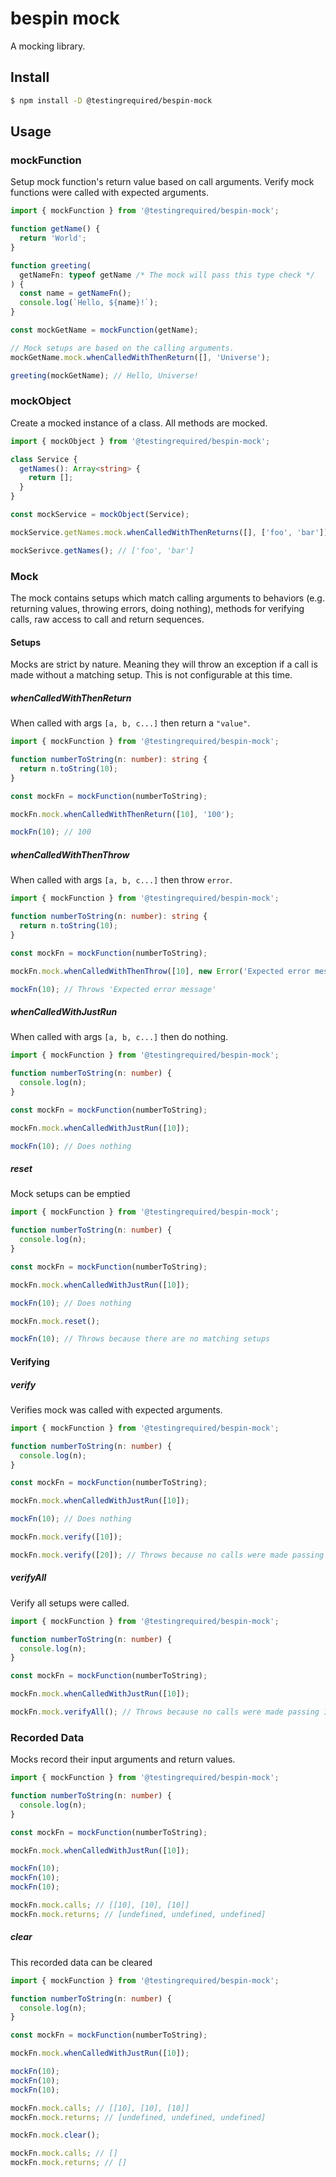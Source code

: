 # bespin mock

A mocking library.

## Install

```bash
$ npm install -D @testingrequired/bespin-mock
```

## Usage

### mockFunction

Setup mock function's return value based on call arguments. Verify mock functions were called with expected arguments.

```typescript
import { mockFunction } from '@testingrequired/bespin-mock';

function getName() {
  return 'World';
}

function greeting(
  getNameFn: typeof getName /* The mock will pass this type check */
) {
  const name = getNameFn();
  console.log(`Hello, ${name}!`);
}

const mockGetName = mockFunction(getName);

// Mock setups are based on the calling arguments.
mockGetName.mock.whenCalledWithThenReturn([], 'Universe');

greeting(mockGetName); // Hello, Universe!
```

### mockObject

Create a mocked instance of a class. All methods are mocked.

```typescript
import { mockObject } from '@testingrequired/bespin-mock';

class Service {
  getNames(): Array<string> {
    return [];
  }
}

const mockService = mockObject(Service);

mockService.getNames.mock.whenCalledWithThenReturns([], ['foo', 'bar']);

mockSerivce.getNames(); // ['foo', 'bar']
```

### Mock

The mock contains setups which match calling arguments to behaviors (e.g. returning values, throwing errors, doing nothing), methods for verifying calls, raw access to call and return sequences.

#### Setups

Mocks are strict by nature. Meaning they will throw an exception if a call is made without a matching setup. This is not configurable at this time.

##### whenCalledWithThenReturn

When called with args `[a, b, c...]` then return a `"value"`.

```typescript
import { mockFunction } from '@testingrequired/bespin-mock';

function numberToString(n: number): string {
  return n.toString(10);
}

const mockFn = mockFunction(numberToString);

mockFn.mock.whenCalledWithThenReturn([10], '100');

mockFn(10); // 100
```

##### whenCalledWithThenThrow

When called with args `[a, b, c...]` then throw `error`.

```typescript
import { mockFunction } from '@testingrequired/bespin-mock';

function numberToString(n: number): string {
  return n.toString(10);
}

const mockFn = mockFunction(numberToString);

mockFn.mock.whenCalledWithThenThrow([10], new Error('Expected error message'));

mockFn(10); // Throws 'Expected error message'
```

##### whenCalledWithJustRun

When called with args `[a, b, c...]` then do nothing.

```typescript
import { mockFunction } from '@testingrequired/bespin-mock';

function numberToString(n: number) {
  console.log(n);
}

const mockFn = mockFunction(numberToString);

mockFn.mock.whenCalledWithJustRun([10]);

mockFn(10); // Does nothing
```

##### reset

Mock setups can be emptied

```typescript
import { mockFunction } from '@testingrequired/bespin-mock';

function numberToString(n: number) {
  console.log(n);
}

const mockFn = mockFunction(numberToString);

mockFn.mock.whenCalledWithJustRun([10]);

mockFn(10); // Does nothing

mockFn.mock.reset();

mockFn(10); // Throws because there are no matching setups
```

#### Verifying

##### verify

Verifies mock was called with expected arguments.

```typescript
import { mockFunction } from '@testingrequired/bespin-mock';

function numberToString(n: number) {
  console.log(n);
}

const mockFn = mockFunction(numberToString);

mockFn.mock.whenCalledWithJustRun([10]);

mockFn(10); // Does nothing

mockFn.mock.verify([10]);

mockFn.mock.verify([20]); // Throws because no calls were made passing 20
```

##### verifyAll

Verify all setups were called.

```typescript
import { mockFunction } from '@testingrequired/bespin-mock';

function numberToString(n: number) {
  console.log(n);
}

const mockFn = mockFunction(numberToString);

mockFn.mock.whenCalledWithJustRun([10]);

mockFn.mock.verifyAll(); // Throws because no calls were made passing 10
```

### Recorded Data

Mocks record their input arguments and return values.

```typescript
import { mockFunction } from '@testingrequired/bespin-mock';

function numberToString(n: number) {
  console.log(n);
}

const mockFn = mockFunction(numberToString);

mockFn.mock.whenCalledWithJustRun([10]);

mockFn(10);
mockFn(10);
mockFn(10);

mockFn.mock.calls; // [[10], [10], [10]]
mockFn.mock.returns; // [undefined, undefined, undefined]
```

##### clear

This recorded data can be cleared

```typescript
import { mockFunction } from '@testingrequired/bespin-mock';

function numberToString(n: number) {
  console.log(n);
}

const mockFn = mockFunction(numberToString);

mockFn.mock.whenCalledWithJustRun([10]);

mockFn(10);
mockFn(10);
mockFn(10);

mockFn.mock.calls; // [[10], [10], [10]]
mockFn.mock.returns; // [undefined, undefined, undefined]

mockFn.mock.clear();

mockFn.mock.calls; // []
mockFn.mock.returns; // []
```
